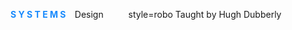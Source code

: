 
<html>
  <head>
    <style>
     robo {font style="roboto" size="12"}    
    </style>
      <body>
      <p font style="gotham" size="45" weight="50"> <strong><font color="#1789FC"> S Y S T E M S </font> </strong>&ensp; Design </font> &emsp; &emsp; 
        style=robo Taught by Hugh Dubberly
          </p>

